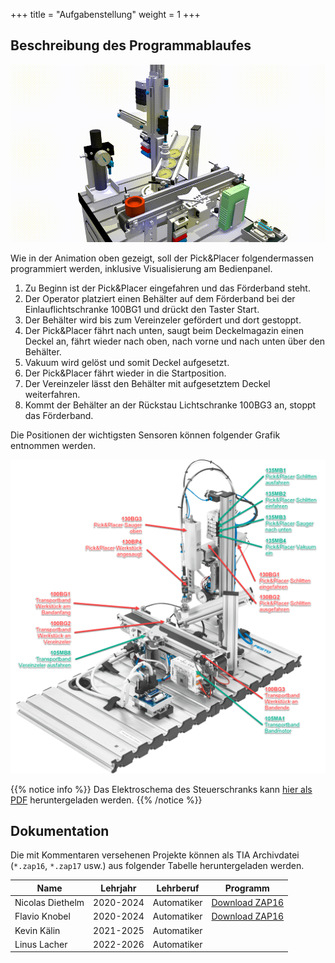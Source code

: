 +++
title = "Aufgabenstellung"
weight = 1
+++

## Beschreibung des Programmablaufes

![Festo Pick&Place Robot](./images/festo_pick_n_place.de.gif)

Wie in der Animation oben gezeigt, soll der Pick&Placer folgendermassen programmiert werden, inklusive Visualisierung am Bedienpanel.

1. Zu Beginn ist der Pick&Placer eingefahren und das Förderband steht.
2. Der Operator platziert einen Behälter auf dem Förderband bei der Einlauflichtschranke 100BG1 und drückt den Taster Start.
3. Der Behälter wird bis zum Vereinzeler gefördert und dort gestoppt.
4. Der Pick&Placer fährt nach unten, saugt beim Deckelmagazin einen Deckel an, fährt wieder nach oben, nach vorne und nach unten über den Behälter.
5. Vakuum wird gelöst und somit Deckel aufgesetzt.
6. Der Pick&Placer fährt wieder in die Startposition.
7. Der Vereinzeler lässt den Behälter mit aufgesetztem Deckel weiterfahren.
8. Kommt der Behälter an der Rückstau Lichtschranke 100BG3 an, stoppt das Förderband.

Die Positionen der wichtigsten Sensoren können folgender Grafik entnommen werden.

![Festo Pick&Place Robot](./images/festo_pick_n_place_overview.de.png)

{{% notice info %}}
Das Elektroschema des Steuerschranks kann [hier als PDF](./docs/Pick_and_Placer.de.pdf) heruntergeladen werden.
{{% /notice %}}

## Dokumentation

Die mit Kommentaren versehenen Projekte können als TIA Archivdatei (`*.zap16`, `*.zap17` usw.) aus folgender Tabelle heruntergeladen werden.

| Name             | Lehrjahr  | Lehrberuf   | Programm        |
| ---------------- | --------- | ----------- | --------------- |
| Nicolas Diethelm | 2020-2024 | Automatiker | [Download ZAP16](./docs/NicolasDiethelm/ND_PiPl_20220809_0738.zap16)
| Flavio Knobel    | 2020-2024 | Automatiker | [Download ZAP16](./docs/FlavioKnobel/FK_PiPl_20220809_0739.zap16)
| Kevin Kälin      | 2021-2025 | Automatiker |
| Linus Lacher     | 2022-2026 | Automatiker |
